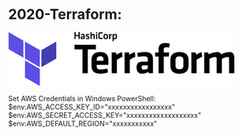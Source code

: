 # 2020-Terraform:<BR> 
![IvanD](logoter.png)


Set AWS Credentials in Windows PowerShell:<BR>
$env:AWS_ACCESS_KEY_ID="xxxxxxxxxxxxxxxxx"
$env:AWS_SECRET_ACCESS_KEY="xxxxxxxxxxxxxxxxxxx"
$env:AWS_DEFAULT_REGION="xxxxxxxxxxx"
